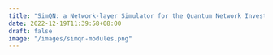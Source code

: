 ```yaml
---
title: "SimQN: a Network-layer Simulator for the Quantum Network Investigation"
date: 2022-12-19T11:39:58+08:00
draft: false
image: "/images/simqn-modules.png"
---
```


<script>
window.location.href = "/projects/simqn";
</script>